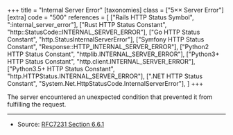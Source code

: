 +++
title = "Internal Server Error"
[taxonomies]
class = ["5&times;&times; Server Error"]
[extra]
code = "500"
references = [
    ["Rails HTTP Status Symbol", ":internal_server_error"],
    ["Rust HTTP Status Constant", "http::StatusCode::INTERNAL_SERVER_ERROR"],
    ["Go HTTP Status Constant", "http.StatusInternalServerError"],
    ["Symfony HTTP Status Constant", "Response::HTTP_INTERNAL_SERVER_ERROR"],
    ["Python2 HTTP Status Constant", "httplib.INTERNAL_SERVER_ERROR"],
    ["Python3+ HTTP Status Constant", "http.client.INTERNAL_SERVER_ERROR"],
    ["Python3.5+ HTTP Status Constant", "http.HTTPStatus.INTERNAL_SERVER_ERROR"],
    [".NET HTTP Status Constant", "System.Net.HttpStatusCode.InternalServerError"],
]
+++

The server encountered an unexpected condition that prevented it from fulfilling the request.

---

* Source: [RFC7231 Section 6.6.1][1]

[1]: <http://tools.ietf.org/html/rfc7231#section-6.6.1>
